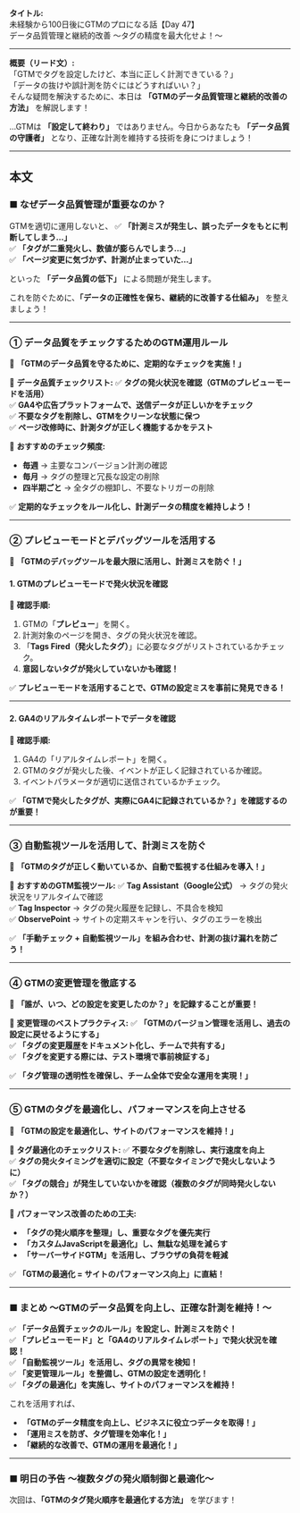 **タイトル:**  
未経験から100日後にGTMのプロになる話【Day 47】  
データ品質管理と継続的改善 〜タグの精度を最大化せよ！〜

---

**概要（リード文）:**  
「GTMでタグを設定したけど、本当に正しく計測できている？」  
「データの抜けや誤計測を防ぐにはどうすればいい？」  
そんな疑問を解決するために、本日は **「GTMのデータ品質管理と継続的改善の方法」** を解説します！

…GTMは **「設定して終わり」** ではありません。今日からあなたも **「データ品質の守護者」** となり、正確な計測を維持する技術を身につけましょう！

---

## **本文**

### ■ なぜデータ品質管理が重要なのか？

GTMを適切に運用しないと、
✅ **「計測ミスが発生し、誤ったデータをもとに判断してしまう…」**  
✅ **「タグが二重発火し、数値が膨らんでしまう…」**  
✅ **「ページ変更に気づかず、計測が止まっていた…」**  

といった **「データ品質の低下」** による問題が発生します。

これを防ぐために、**「データの正確性を保ち、継続的に改善する仕組み」** を整えましょう！

---

### **① データ品質をチェックするためのGTM運用ルール**

🔹 **「GTMのデータ品質を守るために、定期的なチェックを実施！」**

📌 **データ品質チェックリスト:**
✅ **タグの発火状況を確認（GTMのプレビューモードを活用）**  
✅ **GA4や広告プラットフォームで、送信データが正しいかをチェック**  
✅ **不要なタグを削除し、GTMをクリーンな状態に保つ**  
✅ **ページ改修時に、計測タグが正しく機能するかをテスト**  

📌 **おすすめのチェック頻度:**
- **毎週** → 主要なコンバージョン計測の確認
- **毎月** → タグの整理と冗長な設定の削除
- **四半期ごと** → 全タグの棚卸し、不要なトリガーの削除

✅ **定期的なチェックをルール化し、計測データの精度を維持しよう！**

---

### **② プレビューモードとデバッグツールを活用する**

🔹 **「GTMのデバッグツールを最大限に活用し、計測ミスを防ぐ！」**

#### **1. GTMのプレビューモードで発火状況を確認**

📌 **確認手順:**
1. GTMの「**プレビュー**」を開く。
2. 計測対象のページを開き、タグの発火状況を確認。
3. 「**Tags Fired（発火したタグ）**」に必要なタグがリストされているかチェック。
4. **意図しないタグが発火していないかも確認！**

✅ **プレビューモードを活用することで、GTMの設定ミスを事前に発見できる！**

---

#### **2. GA4のリアルタイムレポートでデータを確認**

📌 **確認手順:**
1. GA4の「リアルタイムレポート」を開く。
2. GTMのタグが発火した後、イベントが正しく記録されているか確認。
3. イベントパラメータが適切に送信されているかチェック。

✅ **「GTMで発火したタグが、実際にGA4に記録されているか？」を確認するのが重要！**

---

### **③ 自動監視ツールを活用して、計測ミスを防ぐ**

🔹 **「GTMのタグが正しく動いているか、自動で監視する仕組みを導入！」**

📌 **おすすめのGTM監視ツール:**
✅ **Tag Assistant（Google公式）** → タグの発火状況をリアルタイムで確認  
✅ **Tag Inspector** → タグの発火履歴を記録し、不具合を検知  
✅ **ObservePoint** → サイトの定期スキャンを行い、タグのエラーを検出  

✅ **「手動チェック + 自動監視ツール」を組み合わせ、計測の抜け漏れを防ごう！**

---

### **④ GTMの変更管理を徹底する**

🔹 **「誰が、いつ、どの設定を変更したのか？」を記録することが重要！**

📌 **変更管理のベストプラクティス:**
✅ **「GTMのバージョン管理を活用し、過去の設定に戻せるようにする」**  
✅ **「タグの変更履歴をドキュメント化し、チームで共有する」**  
✅ **「タグを変更する際には、テスト環境で事前検証する」**  

✅ **「タグ管理の透明性を確保し、チーム全体で安全な運用を実現！」**

---

### **⑤ GTMのタグを最適化し、パフォーマンスを向上させる**

🔹 **「GTMの設定を最適化し、サイトのパフォーマンスを維持！」**

📌 **タグ最適化のチェックリスト:**
✅ **不要なタグを削除し、実行速度を向上**  
✅ **タグの発火タイミングを適切に設定（不要なタイミングで発火しないように）**  
✅ **「タグの競合」が発生していないかを確認（複数のタグが同時発火しないか？）**  

📌 **パフォーマンス改善のための工夫:**
- **「タグの発火順序を整理」し、重要なタグを優先実行**
- **「カスタムJavaScriptを最適化」し、無駄な処理を減らす**
- **「サーバーサイドGTM」を活用し、ブラウザの負荷を軽減**

✅ **「GTMの最適化 = サイトのパフォーマンス向上」に直結！**

---

### **■ まとめ 〜GTMのデータ品質を向上し、正確な計測を維持！〜**

✅ **「データ品質チェックのルール」を設定し、計測ミスを防ぐ！**  
✅ **「プレビューモード」と「GA4のリアルタイムレポート」で発火状況を確認！**  
✅ **「自動監視ツール」を活用し、タグの異常を検知！**  
✅ **「変更管理ルール」を整備し、GTMの設定を透明化！**  
✅ **「タグの最適化」を実施し、サイトのパフォーマンスを維持！**  

これを活用すれば、
- **「GTMのデータ精度を向上し、ビジネスに役立つデータを取得！」**
- **「運用ミスを防ぎ、タグ管理を効率化！」**
- **「継続的な改善で、GTMの運用を最適化！」**

---

### **■ 明日の予告 〜複数タグの発火順制御と最適化〜**

次回は、**「GTMのタグ発火順序を最適化する方法」** を学びます！

